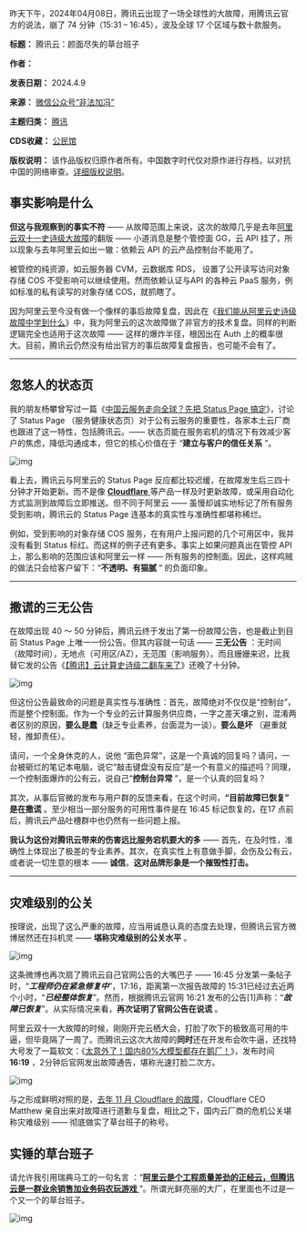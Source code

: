 昨天下午，2024年04月08日，腾讯云出现了一场全球性的大故障，用腾讯云官方的说法，崩了 74 分钟（15:31 – 16:45），波及全球 17 个区域与数十款服务。




**标题：** 腾讯云：颜面尽失的草台班子  

**作者：**   

**发表日期：** 2024.4.9  

**来源：** [微信公众号“非法加冯”](https://web.archive.org/web/20240409151645/https://mp.weixin.qq.com/s/PgduTGIvWSUgHZhVfnb7Bg)  

**主题归类：** [腾讯](https://chinadigitaltimes.net/space/腾讯)  

**CDS收藏：** [公民馆](https://chinadigitaltimes.net/space/%E5%85%AC%E6%B0%91%E9%A6%86)  

**版权说明：** 该作品版权归原作者所有。中国数字时代仅对原作进行存档，以对抗中国的网络审查。[详细版权说明](https://chinadigitaltimes.net/chinese/copyright)。


事实影响是什么
-------


**但这与我观察到的事实不符**  —— 从故障范围上来说，这次的故障几乎是去年[阿里云双十一史诗级大故障](https://mp.weixin.qq.com/s?__biz=MzU5ODAyNTM5Ng==\&mid=2247486452\&idx=1\&sn=29cff4ee30b90483bd0a4f0963876f28\&scene=21#wechat_redirect "阿里云双十一史诗级大故障")的翻版 —— 小道消息是整个管控面 GG，云 API 挂了，所以现象与去年阿里云如出一辙：依赖云 API 的云产品控制台不能用了。


被管控的纯资源，如云服务器 CVM，云数据库 RDS， 设置了公开读写访问对象存储 COS 不受影响可以继续使用。然而依赖认证与API 的各种云 PaaS 服务，例如标准的私有读写的对象存储 COS，就抓瞎了。


因为阿里云至今没有做一个像样的事后故障复盘，因此在《[我们能从阿里云史诗级故障中学到什么](https://mp.weixin.qq.com/s?__biz=MzU5ODAyNTM5Ng==\&mid=2247486468\&idx=1\&sn=7fead2b49f12bc2a2a94aae942403c22\&scene=21#wechat_redirect "我们能从阿里云史诗级故障中学到什么")》中，我为阿里云的这次故障做了非官方的技术复盘。同样的判断逻辑完全也适用于这次故障 —— 这样的爆炸半径，根因出在 Auth 上的概率很大。目前，腾讯云仍然没有给出官方的事后故障复盘报告，也可能不会有了。




---


忽悠人的状态页
-------


我的朋友杨攀曾写过一篇《[中国云服务走向全球？先把 Status Page 搞定](https://mp.weixin.qq.com/s?__biz=MjM5NzY0NzAwMQ==\&mid=2456881916\&idx=1\&sn=7d62bfe73053c1f0460d318b2b87203e\&scene=21#wechat_redirect "中国云服务走向全球？先把 Status Page 搞定")》，讨论了 Status Page （服务健康状态页）对于公有云服务的重要性，各家本土云厂商也跟进了这一特性，包括腾讯云。—— 状态页能在服务宕机的情况下有效减少客户的焦虑，降低沟通成本，但它的核心价值在于 “**建立与客户的信任关系** ”。


![img](https://chinadigitaltimes.net/chinese/files/2024/04/post-706672-66155bbd979ee.png)


看上去，腾讯云与阿里云的 Status Page 反应都比较迟缓，在故障发生后三四十分钟才开始更新。而不是像 [**Cloudflare** ](http://mp.weixin.qq.com/s?__biz=MzU5ODAyNTM5Ng==\&mid=2247487240\&idx=1\&sn=ba535fd0c1026bc2482ea6ad1e1fb8bf\&chksm=fe4b3ad3c93cb3c50bfeaed64963cce25c49bee80364d3a8ca78b87d7c9f19fd4d79d3c62ddc\&scene=21#wechat_redirect) 等产品一样及时更新故障，或采用自动化方式监测到故障后立即推送。但不同于阿里云 —— 虽慢却诚实地标记了所有服务受到影响，腾讯云的 Status Page 连基本的真实性与准确性都堪称稀烂。


例如，受到影响的对象存储 COS 服务，在有用户上报问题的几个可用区中，我并没有看到 Status 标红。而这样的例子还有更多。事实上如果问题真出在管控 API 上，那么影响的范围应该和阿里云一样 —— 所有服务的控制面。因此，这样鸡贼的做法只会给客户留下：“**不透明、有猫腻** “ 的负面印象。




---


撒谎的三无公告
-------


在故障出现 40 ～ 50 分钟后，腾讯云终于发出了第一份故障公告，也是截止到目前 Status Page 上唯一一份公告。但其内容就一句话 —— **三无公告** ：无时间（故障时间），无地点（可用区/AZ），无范围（影响服务）。而且姗姗来迟，比我替它发的公告《[【腾讯】云计算史诗级二翻车来了](https://mp.weixin.qq.com/s?__biz=MzU5ODAyNTM5Ng==\&mid=2247487267\&idx=1\&sn=7d31d44e89560356b5c5a2e7a40bb1e1\&scene=21#wechat_redirect "【腾讯】云计算史诗级二翻车来了")》还晚了十分钟。


![img](https://chinadigitaltimes.net/chinese/files/2024/04/post-706672-66155bbdb9cbd.png)


但这份公告最致命的问题是真实性与准确性：首先，故障绝对不仅仅是“控制台”，而是整个控制面。作为一个专业的云计算服务供应商，一字之差天壤之别，混淆两者区别的原因，**要么是蠢**（缺乏专业素养，台面混为一谈）。**要么是坏** （避重就轻，推卸责任）。


请问，一个全身休克的人，说他 “面色异常”，这是一个真诚的回复吗？请问，一台被砸烂的笔记本电脑，说它“敲击键盘没有反应”是一个有意义的描述吗？同理，一个控制面爆炸的公有云，说自己“**控制台异常** ”，是一个认真的回复吗？


其次，从事后官微的发布与用户群的反馈来看，在这个时间，**“目前故障已恢复”**  **是在撒谎** 。至少相当一部分服务的可用性事件是在 16:45 标记恢复的，在17 点前后，腾讯云产品吐槽群中也仍然有一些问题上报。


**我认为这份对腾讯云带来的伤害远比服务宕机要大的多** —— 首先，在及时性，准确性上体现出了极差的专业素养。其次，在真实性上有意做手脚，会伤及公有云，或者说一切生意的根本 —— **诚信**。**这对品牌形象是一个摧毁性打击。** 




---


灾难级别的公关
-------


按理说，出现了这么严重的故障，应当用诚恳认真的态度去处理，但腾讯云官方微博居然还在抖机灵 —— **堪称灾难级别的公关水平** 。


![img](https://chinadigitaltimes.net/chinese/files/2024/04/post-706672-66155bbddc413.png)


这条微博也再次扇了腾讯云自己官网公告的大嘴巴子 —— 16:45 分发第一条帖子时，“***工程师仍在紧急修复中***”，17:16，距离第一次报告故障的 15:31已经过去近两个小时，“***已经整体恢复***”。然而，根据腾讯云官网 16:21 发布的公告[1]声称：“***故障已恢复***”。从实际情况来看，**再次证明了官网公告在说谎** 。


阿里云双十一大故障的时候，刚刚开完云栖大会，打脸了吹下的极致高可用的牛逼，但毕竟隔了一周了。而腾讯云这次大故障的**同时**还在开发布会吹牛逼，还找特大号发了一篇软文：《[太意外了！国内80%大模型都存在鹅厂！](https://mp.weixin.qq.com/s?__biz=MzI3MzAzNDAyMQ==\&mid=2657846320\&idx=1\&sn=78ace56768acb5f2d8f914cc69687bd6\&scene=21#wechat_redirect "太意外了！国内80%大模型都存在鹅厂！")》，发布时间 **16:19** ，2分钟后官网发出故障通告，堪称光速打脸二次方。


![img](https://chinadigitaltimes.net/chinese/files/2024/04/post-706672-66155bbe09b8f.)


与之形成鲜明对照的是，[去年 11 月 Cloudflare 的故障](http://mp.weixin.qq.com/s?__biz=MzU5ODAyNTM5Ng==\&mid=2247486468\&idx=1\&sn=7fead2b49f12bc2a2a94aae942403c22\&chksm=fe4b39dfc93cb0c92e5d4c67241de0519ae6a23ce6f07fe5411b95041accb69e5efb86a38150\&scene=21#wechat_redirect)，Cloudflare CEO Matthew 亲自出来对故障进行道歉与复盘，相比之下，国内云厂商的危机公关堪称灾难级别 —— 彻底做实了草台班子的称号。


实锤的草台班子
-------


请允许我引用瑞典马工的一句名言 ：“[**阿里云是个工程质量差劲的正经云，但腾讯云是一群业余销售加业务码农玩游戏** ](http://mp.weixin.qq.com/s?__biz=MzU5ODAyNTM5Ng==\&mid=2247485363\&idx=1\&sn=8622b25fd2309d4fc969d22964a04129\&chksm=fe4b3268c93cbb7efb8757e876574bebf5d615bdd3c4ceb76e48b2bd907d78faeb450ca1e825\&scene=21#wechat_redirect)”。所谓光鲜亮丽的大厂，在里面也不过是一个又一个的草台班子。


![img](https://chinadigitaltimes.net/chinese/files/2024/04/post-706672-66155bbe2d5c3.png)

